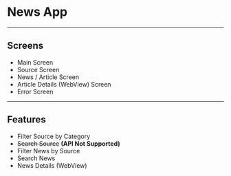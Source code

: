 # News App

---

## Screens
- Main Screen
- Source Screen
- News / Article Screen
- Article Details (WebView) Screen
- Error Screen

---

## Features
- Filter Source by Category
- ~~Search Source~~ **(API Not Supported)**
- Filter News by Source
- Search News
- News Details (WebView)
